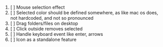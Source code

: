 1. [ ] Mouse selection effect
2. [ ] Selected color should be defined somewhere, as like mac os does, not hardcoded, and not so pronounced
3. [ ] Drag folders/files on desktop
4. [ ] Click outside removes selected
5. [ ] Handle keyboard event like enter, arrows
6. [ ] Icon as a standalone feature
